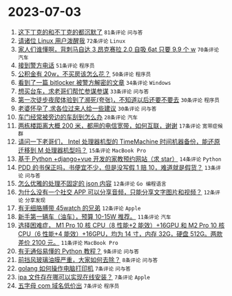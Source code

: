 # 2023-07-03

1. [这下丁克的和不丁克的都沉默了](https://www.v2ex.com/t/953541) `81条评论` `问与答`
1. [请诸位 Linux 用户泼醒我](https://www.v2ex.com/t/953559) `72条评论` `Linux`
1. [家人们谁懂啊，背刺马自达 3 昂克赛拉 2.0 自吸 6at 只要 9.9 个 w](https://www.v2ex.com/t/953535) `70条评论` `汽车`
1. [接到警方电话](https://www.v2ex.com/t/953571) `51条评论` `程序员`
1. [公积金有 20w，不买房该怎么花？](https://www.v2ex.com/t/953540) `50条评论` `程序员`
1. [看到了一篇 bitlocker 被警方解密的文章](https://www.v2ex.com/t/953530) `34条评论` `Windows`
1. [想买台车，求老哥们帮忙参谋参谋](https://www.v2ex.com/t/953577) `33条评论` `问与答`
1. [第一次徒步夜爬体验到了濒死(夸张)，不知道以后还要不要去](https://www.v2ex.com/t/953562) `30条评论` `程序员`
1. [老婆怀孕了,求各位过来人给一些建议](https://www.v2ex.com/t/953557) `30条评论` `问与答`
1. [车门经常被旁边的车刮到怎么办](https://www.v2ex.com/t/953536) `28条评论` `汽车`
1. [两栋楼距离大概 200 米，都用的电信宽带，如何互联，谢谢](https://www.v2ex.com/t/953556) `17条评论` `宽带症候群`
1. [请问一下老哥们， Intel 处理器机型的 TimeMachine 时间机器备份，能还原迁移到 M 处理器机型吗？](https://www.v2ex.com/t/953545) `15条评论` `MacBook Pro`
1. [基于 Python +django+vue 开发的家教预约网站（求 star）](https://www.v2ex.com/t/953569) `14条评论` `Python`
1. [PDD 的书保正吗，书便宜不少，但是没写假 1 赔 10，难道就是假货？](https://www.v2ex.com/t/953555) `13条评论` `问与答`
1. [怎么优雅的处理不固定的 json 内容](https://www.v2ex.com/t/953593) `12条评论` `Go 编程语言`
1. [为什么没有一个社交 APP 可以分享音频，只能分享文字图片和视频？](https://www.v2ex.com/t/953533) `12条评论` `分享发现`
1. [有无细胳膊带 45watch 的兄弟](https://www.v2ex.com/t/953529) `12条评论` `Apple`
1. [新手第一辆车（油车），预算 10-15W 推荐。](https://www.v2ex.com/t/953594) `11条评论` `汽车`
1. [选择困难症， M1 Pro 10 核 CPU（8 性能+2 能效）+16GPU 和 M2 Pro 10 核 CPU（6 性能+4 能效）+16GPU，均为 14 寸，内存 32G，硬盘 512G。两款差价 2100 元。](https://www.v2ex.com/t/953561) `11条评论` `MacBook Pro`
1. [有无通俗易懂的 Python 教程？](https://www.v2ex.com/t/953538) `9条评论` `问与答`
1. [前挡风玻璃油膜严重，大家如何去除？](https://www.v2ex.com/t/953597) `8条评论` `问与答`
1. [golang 如何操作电脑打印机](https://www.v2ex.com/t/953576) `7条评论` `问与答`
1. [ipa 文件存在哪可以实现在线安装？](https://www.v2ex.com/t/953550) `7条评论` `Apple`
1. [五字母 com 域名低价出](https://www.v2ex.com/t/953547) `7条评论` `程序员`
